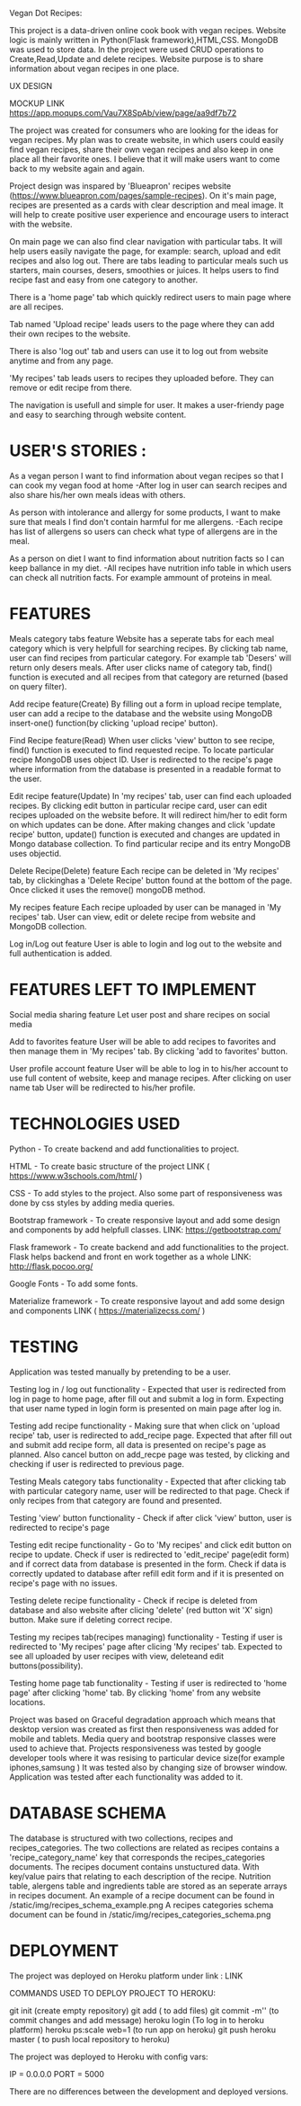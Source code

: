 
Vegan Dot Recipes:

This project is a data-driven online cook book with vegan recipes. 
Website logic is mainly written in Python(Flask framework),HTML,CSS.
MongoDB was used to store data. In the project were used CRUD operations to Create,Read,Update and delete recipes.
Website purpose is to share information about vegan recipes in one place.


UX DESIGN


MOCKUP LINK https://app.moqups.com/Vau7X8SpAb/view/page/aa9df7b72

The project was created for consumers who are looking for the ideas for vegan recipes.
My plan was to create website, in which users could easily find vegan recipes, share their own vegan recipes and also keep in one place all their favorite ones.
I believe that it will make users want to come back to my website again and again.

Project design was inspared by 'Blueapron' recipes website (https://www.blueapron.com/pages/sample-recipes).
On it's main page, recipes are presented as a cards with clear description and meal image. 
It will help to create positive user experience and encourage users to interact with the website.

On main page we can also find clear navigation with particular tabs. It will help users easily navigate the page, for example: search, upload and edit recipes and also log out.
There are tabs leading to particular meals such us starters, main courses, desers, smoothies or juices. It helps users to find recipe fast and easy from one category to another.

There is a 'home page' tab which quickly redirect users to main page where are all recipes.

Tab named 'Upload recipe' leads users to the page where they can add their own recipes to the website.

There is also 'log out' tab and users can use it to log out from website anytime and from any page.

'My recipes' tab leads users to recipes they uploaded before. They can remove or edit recipe from there.

The navigation is usefull and simple for user. It makes a user-friendy page and easy to searching through website content.


# USER'S STORIES :

As a vegan person I want to find information about vegan recipes so that I can cook my vegan food at home
 -After log in user can search recipes and also share his/her own meals ideas with others.

As person with intolerance and allergy for some products, I want to make sure that meals I find don't contain harmful for me allergens.
 -Each recipe has list of allergens so users can check what type of allergens are in the meal.

As a person on diet I want to find information about nutrition facts so I can keep ballance in my diet.
 -All recipes have nutrition info table in which users can check all nutrition facts. For example ammount of proteins in meal.
 

# FEATURES 

Meals category tabs feature
Website has a seperate tabs for each meal category which is very helpfull for searching recipes. 
By clicking tab name, user can find recipes from particular category.
For example tab 'Desers' will return only desers meals.
After user clicks name of category tab, find() function is executed and all recipes from that category are returned (based on query filter).


Add recipe feature(Create)
By filling out a form in upload recipe template, user can add a recipe to the database and the website using MongoDB insert-one() function(by clicking 'upload recipe' button). 


Find Recipe feature(Read)
When user clicks 'view' button to see recipe, find() function is executed to find requested recipe. To locate particular recipe MongoDB uses object ID. 
User is redirected to the recipe's page where information from the database is presented in a readable format to the user.


Edit recipe feature(Update)
In 'my recipes' tab, user can find each uploaded recipes. By clicking edit button in particular recipe card, user can edit recipes uploaded on the website before.
It will redirect him/her to edit form on which updates can be done. After making changes and click 'update recipe' button, update() function is executed and changes are updated in Mongo database collection. 
To find particular recipe and its entry MongoDB uses objectid.


Delete Recipe(Delete) feature
Each recipe can be deleted in 'My recipes' tab, by clickinghas a 'Delete Recipe' button found at the bottom of the page. Once clicked it uses the remove() mongoDB method.


My recipes feature
Each recipe uploaded by user can be managed in 'My recipes' tab. User can view, edit or delete recipe from website and MongoDB collection. 


Log in/Log out feature
User is able to login and log out to the website and full authentication is added.


# FEATURES LEFT TO IMPLEMENT

Social media sharing feature
Let user post and share recipes on social media

Add to favorites feature
User will be able to add recipes to favorites and then manage them in 'My recipes' tab. By clicking 'add to favorites' button.

User profile account feature
User will be able to log in to his/her account to use full content of website, keep and manage recipes.
After clicking on user name tab User will be redirected to his/her profile.


# TECHNOLOGIES USED

Python - To create backend and add functionalities to project.

HTML - To create basic structure of the project LINK ( https://www.w3schools.com/html/ )

CSS - To add styles to the project. Also some part of responsiveness was done by css styles by adding media queries.

Bootstrap framework - To create responsive layout and add some design and components by add helpfull classes. LINK: https://getbootstrap.com/

Flask framework - To create backend and add functionalities to the project. Flask helps backend and front en work together as a whole LINK: http://flask.pocoo.org/

Google Fonts - To add some fonts.

Materialize framework  - To create responsive layout and add some design and components LINK ( https://materializecss.com/ )


# TESTING


Application was tested manually by pretending to be a user.

Testing log in / log out functionality - Expected that user is redirected from log in page to home page, after fill out and submit a log in form.
Expecting that user name typed in login form is presented on main page after log in.


Testing add recipe functionality - Making sure that when click on 'upload recipe' tab, user is redirected to add_recipe page.
Expected that after fill out and submit add recipe form, all data is presented on recipe's page as planned. Also cancel button on add_recpe page was tested, by clicking and checking if user is redirected to previous page.


Testing Meals category tabs functionality - Expected that after clicking tab with particular category name, user will be redirected to that page.
Check if only recipes from that category are found and presented.


Testing 'view' button functionality - Check if after click 'view' button, user is redirected to recipe's page 


Testing edit recipe functionality - Go to 'My recipes' and click edit button on recipe to update. Check if user is redirected to 'edit_recipe' page(edit form) and if correct data from database is presented in the form.
Check if data is correctly updated to database after refill edit form and if it is presented on recipe's page with no issues.


Testing delete recipe functionality - Check if recipe is deleted from database and also website after clicing 'delete' (red button wit 'X' sign) button.
Make sure if deleting correct recipe.


Testing my recipes tab(recipes managing) functionality - Testing if user is redirected to 'My recipes' page after clicing 'My recipes' tab. 
Expected to see all uploaded by user recipes with view, deleteand edit buttons(possibility).


Testing home page tab functionality - Testing if user is redirected to 'home page' after clicking 'home' tab. By clicking 'home' from any website locations.

Project was based on Graceful degradation approach which means that desktop version was created as first then responsiveness was added for mobile and tablets. 
Media query and bootstrap responsive classes were used to achieve that. Projects responsiveness was tested by google developer tools where it was resising to particular device size(for example iphones,samsung ) 
It was tested also by changing size of browser window. Application was tested after each functionality was added to it.


# DATABASE SCHEMA

The database is structured with two collections, recipes and recipes_categories. 
The two collections are related as recipes contains a 'recipe_category_name' key that corresponds the recipes_categories documents.
The recipes document contains unstuctured data. With key/value pairs that relating to each description of the recipe. 
Nutrition table, alergens table and ingredients table are stored as an seperate arrays in recipes document.
An example of a recipe document can be found in /static/img/recipes_schema_example.png
A recipes categories schema document can be found in /static/img/recipes_categories_schema.png

# DEPLOYMENT

The project was deployed on Heroku platform under link : LINK 

COMMANDS USED TO DEPLOY PROJECT TO HEROKU:

git init (create empty repository)
git add ( to add files)
git commit -m'' (to commit changes and add message)
heroku login (To log in to heroku platform)
heroku ps:scale web=1 (to run app on heroku)
git push heroku master ( to push local repository to heroku)


The project was deployed to Heroku with config vars:

IP = 0.0.0.0
PORT = 5000

There are no differences between the development and deployed versions.
